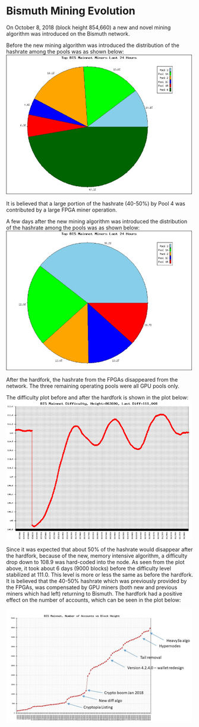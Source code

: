 # Bismuth Mining Evolution

On October 8, 2018 (block height 854,660) a new and novel mining algorithm was introduced on the Bismuth network.

Before the new mining algorithm was introduced the distribution of the hashrate among the pools was as shown below:  
<img src="pools-854660.jpg" width="500" alt="Pools before the fork">  

It is believed that a large portion of the hashrate (40-50%) by Pool 4 was contributed by a large FPGA miner operation.

A few days after the new mining algorithm was introduced the distribution of the hashrate among the pools was as shown below:  
<img src="pools-863318.jpg" width="500" alt="Pools after the fork">  

After the hardfork, the hashrate from the FPGAs disappeared from the network. The three remaining operating pools were all GPU pools only.

The difficulty plot before and after the hardfork is shown in the plot below:   
<img src="diffhist-hf.png" width="500" alt="Diff before and after hf">  

Since it was expected that about 50% of the hashrate would disappear after the hardfork, because of the new, memory intensive algorithm, a difficulty drop down to 108.9 was hard-coded into the node. As seen from the plot above, it took about 6 days (9000 blocks) before the difficulty level stabilized at 111.0. This level is more or less the same as before the hardfork. It is believed that the 40-50% hashrate which was previously provided by the FPGAs, was compensated by GPU miners (both new and previous miners which had left) returning to Bismuth. The hardfork had a positive effect on the number of accounts, which can be seen in the plot below:  

<img src="N_accounts.jpg" width="500" alt="Number of accounts">  
